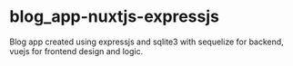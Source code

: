 # blog_app-nuxtjs-expressjs
 Blog app created using expressjs and sqlite3 with sequelize for backend, vuejs for frontend design and logic.
